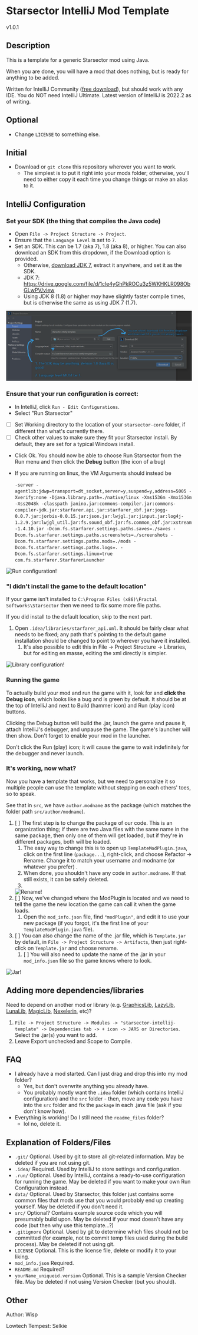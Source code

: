 # Starsector IntelliJ Mod Template

v1.0.1

## Description

This is a template for a generic Starsector mod using Java.

When you are done, you will have a mod that does nothing, but is ready for anything to be added.

Written for IntelliJ Community ([free download](https://www.jetbrains.com/idea/download)), but should work with any IDE.
You do NOT need IntelliJ Ultimate. Latest version of IntelliJ is 2022.2 as of writing.

## Optional

- Change `LICENSE` to something else.

## Initial

- Download or `git clone` this repository wherever you want to work.
  - The simplest is to put it right into your mods folder; otherwise, you'll need to either copy it each time you change things or make an alias to it.

## IntelliJ Configuration

### Set your SDK (the thing that compiles the Java code)

- Open `File -> Project Structure -> Project`.
- Ensure that the `Language Level` is set to `7`.
- Set an SDK. This can be 1.7 (aka 7), 1.8 (aka 8), or higher. You can also download an SDK from this dropdown, if the Download option is provided.
  - Otherwise, [download JDK 7](https://drive.google.com/file/d/1cle4yGhPkROCu3z5WKHKLR098ObGLwPV/view), extract it anywhere, and set it as the SDK.
  - JDK 7: https://drive.google.com/file/d/1cle4yGhPkROCu3z5WKHKLR098ObGLwPV/view
  - Using JDK 8 (1.8) or higher _may_ have slightly faster compile times, but is otherwise the same as using JDK 7 (1.7).

![SDKs!](readme_files/intellij-sdk.png "SDKs")

### Ensure that your run configuration is correct:

- In IntelliJ, click `Run - Edit Configurations`.
- Select "Run Starsector"
- [ ] Set Working directory to the location of your `starsector-core` folder, if different than what's currently there.
- [ ] Check other values to make sure they fit your Starsector install. By default, they are set for a typical Windows
  install.
- Click Ok. You should now be able to choose Run Starsector from the Run menu and then click the **Debug** button (the icon
  of a bug)
- If you are running on linux, the VM Arguments should instead be

  ```-server -agentlib:jdwp=transport=dt_socket,server=y,suspend=y,address=5005 -Xverify:none -Djava.library.path=./native/linux -Xms1536m -Xmx1536m -Xss2048k -classpath janino.jar:commons-compiler.jar:commons-compiler-jdk.jar:starfarer.api.jar:starfarer_obf.jar:jogg-0.0.7.jar:jorbis-0.0.15.jar:json.jar:lwjgl.jar:jinput.jar:log4j-1.2.9.jar:lwjgl_util.jar:fs.sound_obf.jar:fs.common_obf.jar:xstream-1.4.10.jar -Dcom.fs.starfarer.settings.paths.saves=./saves -Dcom.fs.starfarer.settings.paths.screenshots=./screenshots -Dcom.fs.starfarer.settings.paths.mods=./mods -Dcom.fs.starfarer.settings.paths.logs=. -Dcom.fs.starfarer.settings.linux=true com.fs.starfarer.StarfarerLauncher```

![Run configuration!](readme_files/intellij-run.png "Run configuration")

### "I didn't install the game to the default location"

If your game isn't installed to `C:\Program Files (x86)\Fractal Softworks\Starsector` then we need to fix some more file paths.

If you did install to the default location, skip to the next part.

1. Open `.idea/libraries/starfarer_api.xml`. It should be fairly clear what needs to be fixed; any path that's pointing to the default game installation should be changed to point to wherever you have it installed.
   1. It's also possible to edit this in File -> Project Structure -> Libraries, but for editing en masse, editing the xml directly is simpler.

![Library configuration!](readme_files/intellij-libs.png "Library configuration")

### Running the game

To actually build your mod and run the game with it, look for and **click the Debug icon**, which looks like a bug and is green by default. It should be at the top of IntelliJ and next to Build (hammer icon) and Run (play icon) buttons.

Clicking the Debug button will build the .jar, launch the game and pause it, attach IntelliJ's debugger, and unpause the game. The game's launcher will then show. Don't forget to enable your mod in the launcher.

Don't click the Run (play) icon; it will cause the game to wait indefinitely for the debugger and never launch.

### It's working, now what?

Now you have a template that works, but we need to personalize it so multiple people can use the template without
stepping on each others' toes, so to speak.

See that in `src`, we have `author.modname` as the package (which matches the folder path `src/author/modname`).

1. [ ] The first step is to change the package of our code. This is an organization thing; if there are two Java files
   with
   the same name in the same package, then only one of them will get loaded, but if they're in different packages, both
   will be loaded.
    1. The easy way to change this is to open up `TemplateModPlugin.java`, click on the first line (`package...`),
       right-click, and choose Refactor -> Rename. Change it to match your username and modname (or whatever you prefer)
       .
    2. When done, you shouldn't have any code in `author.modname`. If that still exists, it can be safely deleted.
    3. 
   ![Rename!](readme_files/intellij-rename.png "Rename")
2. [ ] Now, we've changed where the ModPlugin is located and we need to tell the game the new location the game can call
   it
   when the game loads.
    1. Open the `mod_info.json` file, find `"modPlugin"`, and edit it to use your new package (if you forgot, it's the
       first line of your `TemplateModPlugin.java` file).
3. [ ] You can also change the name of the .jar file, which is `Template.jar` by default, in `File -> Project Structure -> Artifacts`, then just right-click on `Template.jar` and choose rename.
   1. [ ] You will also need to update the name of the .jar in your `mod_info.json` file so the game knows where to look.

![Jar!](readme_files/intellij-artifact.png "Jar")

## Adding more dependencies/libraries

Need to depend on another mod or library (e.g. [GraphicsLib], [LazyLib], [LunaLib], [MagicLib], [Nexelerin], etc)?

1. `File -> Project Structure -> Modules -> "starsector-intellij-template" -> Dependencies tab -> + icon -> JARS or
   Directories`. Select the .jar(s) you want to add.
2. Leave Export unchecked and Scope to Compile.

## FAQ

- I already have a mod started. Can I just drag and drop this into my mod folder?
    - Yes, but don't overwrite anything you already have.
    - You probably mostly want the `.idea` folder (which contains IntelliJ configuration) and the `src` folder - then,
      move any code you have into the `src` folder and fix the `package` in each .java file (ask if you don't know how).
- Everything is working! Do I still need the `readme_files` folder?
  - lol no, delete it.

## Explanation of Folders/Files

- `.git/` Optional. Used by git to store all git-related information. May be deleted if you are not using git.
- `.idea/` Required. Used by IntelliJ to store settings and configuration.
- `.run/` Optional. Used by IntelliJ, contains a ready-to-use configuration for running the game. May be deleted if you
  want to make your own Run Configuration instead.
- `data/` Optional. Used by Starsector, this folder just contains some common files that mods use that you would
  probably end up creating yourself. May be deleted if you don't need it.
- `src/` Optional? Contains example source code which you will presumably build upon. May be deleted if your mod doesn't
  have any code (but then why use this template...?)
- `.gitignore` Optional. Used by git to determine which files should not be committed (for example, not to commit temp
  files used during the build process). May be deleted if not using git.
- `LICENSE` Optional. This is the license file, delete or modify it to your liking.
- `mod_info.json` Required.
- `README.md` Required?
- `yourName_uniqueid.version` Optional. This is a sample Version Checker file. May be deleted if not using Version
  Checker (but you should).

## Other

Author: Wisp

Lowtech Tempest: Selkie

[GraphicsLib]: https://fractalsoftworks.com/forum/index.php?topic=10982.0
[MagicLib]: https://github.com/MagicLibStarsector/MagicLib/
[LazyLib]: https://github.com/LazyWizard/lazylib/
[LunaLib]: https://github.com/Lukas22041/LunaLib/
[Nexelerin]: https://github.com/Histidine91/Nexerelin/
